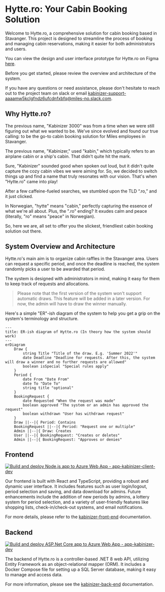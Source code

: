 # Hytte.ro: Your Cabin Booking Solution

Welcome to Hytte.ro, a comprehensive solution for cabin booking based in Stavanger. This project is designed to streamline the process of booking and managing cabin reservations, making it easier for both administrators and users. 

You can view the design and user interface prototype for Hytte.ro on Figma [here](https://www.figma.com/design/uq5qeXZh25cjfIaOtZmtXy/Kabinizer-%E2%9C%A8-Enhanced-%F0%9F%A7%9A?node-id=0%3A1&t=aQ2dogROHVA1RqDf-1).

Before you get started, please review the overview and architecture of the system. 

If you have any questions or need assistance, please don't hesitate to reach out to the project team on slack or
email [kabinizer-support-aaaamw5kclgfndz6ufcdnfxbfq@miles-no.slack.com](mailto:kabinizer-support-aaaamw5kclgfndz6ufcdnfxbfq@miles-no.slack.com).

## Why Hytte.ro?

The previous name, "Kabinizer 3000" was from a time when we were still figuring out what we wanted to be.
We've since evolved and found our true calling: to be the go-to cabin booking solution for Miles employees in Stavanger.

The previous name, "Kabinizer," used "kabin," which typically refers to an airplane cabin or a ship's cabin.
That didn't quite hit the mark. 

Sure, "Kabinizer" sounded good when spoken out loud, but it didn't quite capture the cozy cabin vibes we were aiming for. So, we decided to switch things up and find a name that truly resonates with our vision. That's when "Hytte.ro" came into play! 

After a few caffeine-fueled searches, we stumbled upon the TLD “.ro,” and it just clicked.

In Norwegian, "hytte" means "cabin," perfectly capturing the essence of what we're all about. Plus, the ".ro" ending? It exudes calm and peace (literally, "ro" means "peace" in Norwegian). 

So, here we are, all set to offer you the slickest, friendliest cabin booking solution out there.

## System Overview and Architecture

Hytte.ro's main aim is to organize cabin raffles in the Stavanger area. Users can request a specific period, and once
the deadline is reached, the system randomly picks a user to be awarded that period.

The system is designed with administrators in mind, making it easy for them to keep track of requests and allocations.

> Please note that the first version of the system won't support automatic draws. This feature will be added in a later
version. For now, the admin will have to draw the winner manually.

Here's a simple "ER"-ish diagram of the system to help you get a grip on the system's terminology and structure.

```mermaid
---
title: ER-ish diagram of Hytte.ro (In theory how the system should work)
---
erDiagram
    Draw {
        string Title "Title of the draw. E.g. 'Summer 2022'"
        date Deadline "Deadline for requests. After this, the system will draw a winner and no further requests are allowed"
        boolean isSpecial "Special rules apply"
    }
    Period {
        date From "Date From"
        date To "Date To"
        string title "optional"
    }
    BookingRequest {
        date Requested "When the request was made"
        boolean approved "The system or an admin has approved the request"
        boolean withdrawn "User has withdrawn request"
    }
    Draw ||--|{ Period: Contains
    BookingRequest ||--|{ Period: "Request one or multiple"
    Admin ||--|{ Draw: Creates
    User ||--|{ BookingRequest: "Creates or deletes"
    Admin ||--|{ BookingRequest: "Approves or denies"
```

## Frontend

[![Build and deploy Node.js app to Azure Web App - app-kabinizer-client-dev](https://github.com/miles-no/miles_kabinizer/actions/workflows/main_app-kabinizer-client-dev.yml/badge.svg)](https://github.com/miles-no/miles_kabinizer/actions/workflows/main_app-kabinizer-client-dev.yml)

Our frontend is built with React and TypeScript, providing a robust and dynamic user interface. It includes features
such as user login/logout, period selection and saving, and data download for admins. Future enhancements include the
addition of new periods by admins, a lottery system for period selection, and a variety of user-friendly features like
shopping lists, check-in/check-out systems, and email notifications.

For more details, please refer to the [kabinizer-front-end](kabinizer-front-end/README.md) documentation.

## Backend

[![Build and deploy ASP.Net Core app to Azure Web App - app-kabinizer-dev](https://github.com/miles-no/miles_kabinizer/actions/workflows/main_app-kabinizer-dev.yml/badge.svg)](https://github.com/miles-no/miles_kabinizer/actions/workflows/main_app-kabinizer-dev.yml)

The backend of Hytte.ro is a controller-based .NET 8 web API, utilizing Entity Framework as an object-relational
mapper (ORM). It includes a Docker Compose file for setting up a SQL Server database, making it easy to manage and
access data.

For more information, please see the [kabinizer-back-end](kabinizer-back-end/README.md) documentation.

